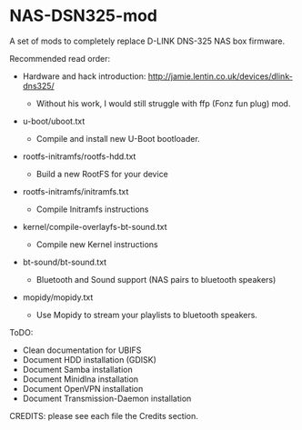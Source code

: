 NAS-DSN325-mod
==============

A set of mods to completely replace D-LINK DNS-325 NAS box firmware.



Recommended read order:

- Hardware and hack introduction: http://jamie.lentin.co.uk/devices/dlink-dns325/
	- Without his work, I would still struggle with ffp (Fonz fun plug) mod.

- u-boot/uboot.txt
	- Compile and install new U-Boot bootloader.

- rootfs-initramfs/rootfs-hdd.txt
	- Build a new RootFS for your device

- rootfs-initramfs/initramfs.txt
	- Compile Initramfs instructions

- kernel/compile-overlayfs-bt-sound.txt
	- Compile new Kernel instructions

- bt-sound/bt-sound.txt
	- Bluetooth and Sound support (NAS pairs to bluetooth speakers)

- mopidy/mopidy.txt
	- Use Mopidy to stream your playlists to bluetooth speakers.



ToDO:

- Clean documentation for UBIFS
- Document HDD installation (GDISK)
- Document Samba installation
- Document Minidlna installation
- Document OpenVPN installation
- Document Transmission-Daemon installation



CREDITS: please see each file the Credits section.
